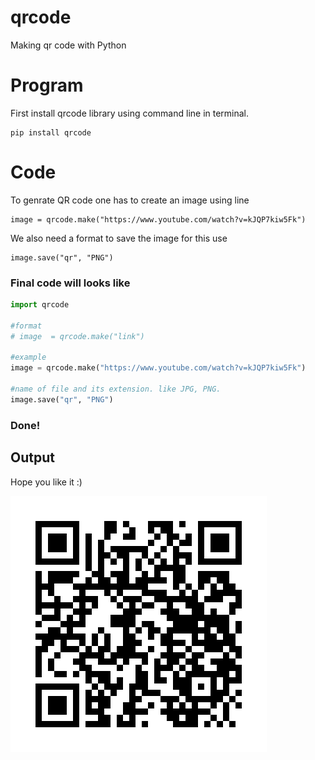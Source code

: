 # qrcode
Making qr code with Python


# Program 

First install qrcode library using command line in terminal.
```
pip install qrcode
```

# Code
To genrate QR code one has to create an image using line
```
image = qrcode.make("https://www.youtube.com/watch?v=kJQP7kiw5Fk")  
```

We also need a format to save the image for this use

```
image.save("qr", "PNG")
```
### Final code will looks like
```Python
import qrcode

#format
# image  = qrcode.make("link")

#example
image = qrcode.make("https://www.youtube.com/watch?v=kJQP7kiw5Fk")  

#name of file and its extension. like JPG, PNG.
image.save("qr", "PNG") 
```
### Done!

## Output

Hope you like it :)

![](https://github.com/Sid672/qrcode/blob/master/qr.png)
